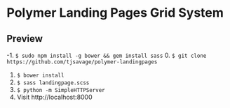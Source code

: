 # Polymer Landing Pages Grid System

## Preview
-1. `$ sudo npm install -g bower && gem install sass`
0. `$ git clone https://github.com/tjsavage/polymer-landingpages`
1. `$ bower install`
2. `$ sass landingpage.scss`
3. `$ python -m SimpleHTTPServer`
4. Visit http://localhost:8000


